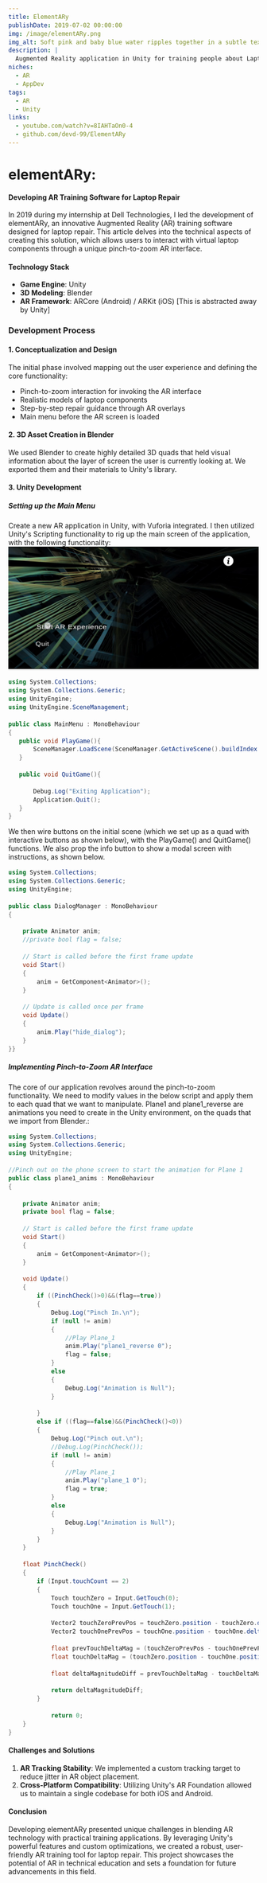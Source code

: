 ```yaml
---
title: ElementARy
publishDate: 2019-07-02 00:00:00
img: /image/elementARy.png
img_alt: Soft pink and baby blue water ripples together in a subtle texture.
description: |
  Augmented Reality application in Unity for training people about Laptop repair
niches:
  - AR
  - AppDev
tags:
  - AR
  - Unity
links:
  - youtube.com/watch?v=8IAHTaOn0-4
  - github.com/devd-99/ElementARy
---
```


# elementARy: 
#### Developing AR Training Software for Laptop Repair

In 2019 during my internship at Dell Technologies, I led the development of elementARy, an innovative Augmented Reality (AR) training software designed for laptop repair. This article delves into the technical aspects of creating this solution, which allows users to interact with virtual laptop components through a unique pinch-to-zoom AR interface.

#### Technology Stack

- **Game Engine**: Unity
- **3D Modeling**: Blender
- **AR Framework**: ARCore (Android) / ARKit (iOS) [This is abstracted away by Unity]

### Development Process

#### 1. Conceptualization and Design

The initial phase involved mapping out the user experience and defining the core functionality:

- Pinch-to-zoom interaction for invoking the AR interface
- Realistic models of laptop components
- Step-by-step repair guidance through AR overlays
- Main menu before the AR screen is loaded

#### 2. 3D Asset Creation in Blender

We used Blender to create highly detailed 3D quads that held visual information about the layer of screen the user is currently looking at. We exported them and their materials to Unity's library.


#### 3. Unity Development

##### Setting up the Main Menu
Create a new AR application in Unity, with Vuforia integrated. I then utilized Unity's Scripting functionality to rig up the main screen of the application, with the following functionality:
![Image](../../../public/image/ar_exp.png "Title")

```csharp
using System.Collections;
using System.Collections.Generic;
using UnityEngine;
using UnityEngine.SceneManagement;

public class MainMenu : MonoBehaviour
{
   public void PlayGame(){
       SceneManager.LoadScene(SceneManager.GetActiveScene().buildIndex + 1);
   }

   public void QuitGame(){

       Debug.Log("Exiting Application");
       Application.Quit();
   }
}
```
We then wire buttons on the initial scene (which we set up as a quad with interactive buttons as shown below), with the PlayGame() and QuitGame() functions.
We also prop the info button to show a modal screen with instructions, as shown below.

```csharp
using System.Collections;
using System.Collections.Generic;
using UnityEngine;

public class DialogManager : MonoBehaviour
{

    private Animator anim;
    //private bool flag = false;

    // Start is called before the first frame update
    void Start()
    {
        anim = GetComponent<Animator>();
    }

    // Update is called once per frame
    void Update()
    {
        anim.Play("hide_dialog");
    }
}}
```

##### Implementing Pinch-to-Zoom AR Interface

The core of our application revolves around the pinch-to-zoom functionality. We need to modify values in the below script and apply them to each quad that we want to manipulate. Plane1 and plane1_reverse are animations you need to create in the Unity environment, on the quads that we import from Blender.:

```csharp
using System.Collections;
using System.Collections.Generic;
using UnityEngine;

//Pinch out on the phone screen to start the animation for Plane 1
public class plane1_anims : MonoBehaviour
{

    private Animator anim;
    private bool flag = false;

    // Start is called before the first frame update
    void Start()
    {
        anim = GetComponent<Animator>();
    }

    void Update()
    {
        if ((PinchCheck()>0)&&(flag==true))
        {
            Debug.Log("Pinch In.\n");
            if (null != anim)
            {
                //Play Plane_1
                anim.Play("plane1_reverse 0");
                flag = false;
            }
            else
            {
                Debug.Log("Animation is Null");
            }
            
        }
        else if ((flag==false)&&(PinchCheck()<0))
        {
            Debug.Log("Pinch out.\n");
            //Debug.Log(PinchCheck());
            if (null != anim)
            {
                //Play Plane_1
                anim.Play("plane_1 0");
                flag = true;
            }
            else
            {
                Debug.Log("Animation is Null");
            }
        }
    }

    float PinchCheck()
    {
        if (Input.touchCount == 2)
        {
            Touch touchZero = Input.GetTouch(0);
            Touch touchOne = Input.GetTouch(1);

            Vector2 touchZeroPrevPos = touchZero.position - touchZero.deltaPosition;
            Vector2 touchOnePrevPos = touchOne.position - touchOne.deltaPosition;

            float prevTouchDeltaMag = (touchZeroPrevPos - touchOnePrevPos).magnitude;
            float touchDeltaMag = (touchZero.position - touchOne.position).magnitude;

            float deltaMagnitudeDiff = prevTouchDeltaMag - touchDeltaMag;

            return deltaMagnitudeDiff;
        }

            return 0;
    }
}
```



#### Challenges and Solutions

1. **AR Tracking Stability**: We implemented a custom tracking target to reduce jitter in AR object placement.
2. **Cross-Platform Compatibility**: Utilizing Unity's AR Foundation allowed us to maintain a single codebase for both iOS and Android.

#### Conclusion

Developing elementARy presented unique challenges in blending AR technology with practical training applications. By leveraging Unity's powerful features and custom optimizations, we created a robust, user-friendly AR training tool for laptop repair. This project showcases the potential of AR in technical education and sets a foundation for future advancements in this field.